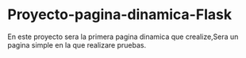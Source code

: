# Proyecto-pagina-dinamica-Flask
En este proyecto sera la primera pagina dinamica que crealize,Sera un pagina simple en la que realizare pruebas.
